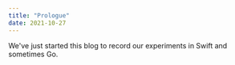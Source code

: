```yaml
---
title: "Prologue"
date: 2021-10-27
---
```


We've just started this blog to record our experiments in Swift and sometimes Go.
